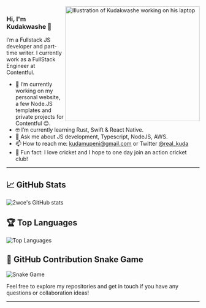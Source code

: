 <img marginTop="0" align="right" src="https://github.com/2wce/old-portfolio/blob/develop/src/assets/illustrations/dev.svg" alt="Illustration of Kudakwashe working on his laptop" width=350px height=300px/>

### Hi, I'm Kudakwashe 👋

I’m a Fullstack JS developer and part-time writer. I currently work as a FullStack Engineer at Contentful.

- 📱  I’m currently working on my personal website, a few Node.JS templates and private projects for Contentful 😊.
- 🤓 I’m currently learning Rust, Swift & React Native.
- 💬  Ask me about JS development, Typescript, NodeJS, AWS.
- 📫  How to reach me: kudamupeni@gmail.com or Twitter [@real_kuda](https://twitter.com/real_kuda)
- 🏏  Fun fact: I love cricket and I hope to one day join an action cricket club!

---

## 📈 GitHub Stats
![2wce's GitHub stats](https://github-readme-stats.vercel.app/api?username=2wce&show_icons=true&theme=cobalt)

## 🏆 Top Languages
![Top Languages](https://github-readme-stats.vercel.app/api/top-langs/?username=2wce&layout=compact&theme=cobalt)

## 🐍 GitHub Contribution Snake Game
![Snake Game](https://raw.githubusercontent.com/2wce/2wce/master/dist/github-contribution-grid-snake.svg)

Feel free to explore my repositories and get in touch if you have any questions or collaboration ideas!

---
